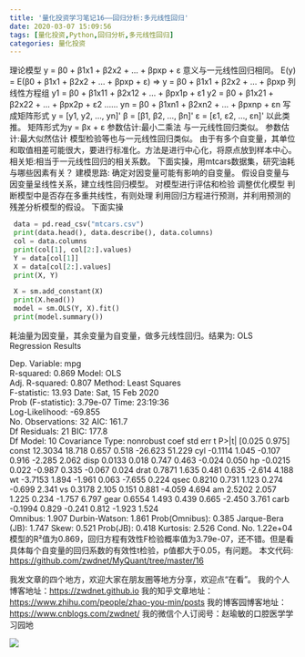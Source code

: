 ```yaml
---
title: '量化投资学习笔记16——回归分析:多元线性回归'
date: 2020-03-07 15:09:56
tags: [量化投资,Python,回归分析,多元线性回归]
categories: 量化投资
---
```

理论模型 y = β0 + β1x1 + β2x2 + … + βpxp + ε
意义与一元线性回归相同。
E(y) = E(β0 + β1x1 + β2x2 + … + βpxp + ε) =>
y = β0 + β1x1 + β2x2 + … + βpxp
列线性方程组
y1 = β0 + β1x11 + β2x12 + … + βpx1p + ε1
y2 = β0 + β1x21 + β2x22 + … + βpx2p + ε2
……
yn = β0 + β1xn1 + β2xn2 + … + βpxnp + εn
写成矩阵形式
y = [y1, y2, …, yn]'
β = [β1, β2, …, βn]'
ε = [ε1, ε2, …, εn]'
以此类推。
矩阵形式为y = βx + ε
参数估计:最小二乘法
与一元线性回归类似。
参数估计:最大似然估计
模型检验等也与一元线性回归类似。
由于有多个自变量，其单位和取值相差可能很大，要进行标准化。方法是进行中心化，将原点放到样本中心。
相关矩:相当于一元线性回归的相关系数。
下面实操，用mtcars数据集，研究油耗与哪些因素有关？
建模思路:
确定对因变量可能有影响的自变量。
假设自变量与因变量呈线性关系，建立线性回归模型。
对模型进行评估和检验
调整优化模型
判断模型中是否存在多重共线性，有则处理
利用回归方程进行预测，并利用预测的残差分析模型的假设。
下面实操
```python
 data = pd.read_csv("mtcars.csv")
 print(data.head(), data.describe(), data.columns)
 col = data.columns
 print(col[1], col[2:].values)
 Y = data[col[1]]
 X = data[col[2:].values]
 print(X, Y)

 X = sm.add_constant(X)
 print(X.head())
 model = sm.OLS(Y, X).fit()
 print(model.summary())
```

耗油量为因变量，其余变量为自变量，做多元线性回归。结果为:
OLS Regression Results                                        

Dep. Variable:                  mpg   
R-squared:                       0.869              Model:                              OLS   
Adj. R-squared:               0.807              Method:                           Least Squares   
F-statistic:                       13.93              Date:                            Sat, 15 Feb 2020   
Prob (F-statistic):           3.79e-07              Time:                                23:19:36   
Log-Likelihood:                -69.855              
No. Observations:                  32   AIC:                                   161.7              
Df Residuals:                      21   BIC:                                   177.8              
Df Model:                          10                                  Covariance Type:  nonrobust                               coef    std err          t      P>|t|      [0.025      0.975]             
const 12.3034 18.718 0.657 0.518 -26.623 51.229 
cyl -0.1114 1.045 -0.107 0.916 -2.285 2.062 disp 0.0133 0.018 0.747 0.463 -0.024 0.050 hp -0.0215 0.022 -0.987 0.335 -0.067 0.024 drat 0.7871 1.635 0.481 0.635 -2.614 4.188 
wt -3.7153 1.894 -1.961 0.063 -7.655 0.224 qsec 0.8210 0.731 1.123 0.274 -0.699 2.341 vs 0.3178 2.105 0.151 0.881 -4.059 4.694 
am 2.5202 2.057 1.225 0.234 -1.757 6.797 gear 0.6554 1.493 0.439 0.665 -2.450 3.761 carb -0.1994 0.829 -0.241 0.812 -1.923 1.524  
Omnibus: 1.907 
Durbin-Watson: 1.861 
Prob(Omnibus): 0.385 
Jarque-Bera (JB): 1.747 
Skew: 0.521 
Prob(JB): 0.418 
Kurtosis: 2.526 
Cond. No. 1.22e+04
模型的R²值为0.869，回归方程有效性F检验概率值为3.79e-07，还不错。但是看具体每个自变量的回归系数的有效性t检验，p值都大于0.05，有问题。
本文代码: https://github.com/zwdnet/MyQuant/tree/master/16

我发文章的四个地方，欢迎大家在朋友圈等地方分享，欢迎点“在看”。
我的个人博客地址：https://zwdnet.github.io
我的知乎文章地址： https://www.zhihu.com/people/zhao-you-min/posts
我的博客园博客地址： https://www.cnblogs.com/zwdnet/
我的微信个人订阅号：赵瑜敏的口腔医学学习园地


![](https://zymblog-1258069789.cos.ap-chengdu.myqcloud.com/other/wx.jpg)
